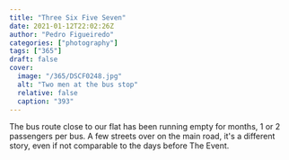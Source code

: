 ```yaml
---
title: "Three Six Five Seven"
date: 2021-01-12T22:02:26Z
author: "Pedro Figueiredo"
categories: ["photography"]
tags: ["365"]
draft: false
cover:
  image: "/365/DSCF0248.jpg"
  alt: "Two men at the bus stop"
  relative: false
  caption: "393"
---
```


The bus route close to our flat has been running empty for months,
1 or 2 passengers per bus. A few streets over on the main road,
it's a different story, even if not comparable to the days before
The Event.
